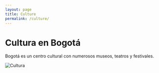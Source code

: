 ```yaml
---
layout: page
title: Culture
permalink: /culture/
---
```


# Cultura en Bogotá

Bogotá es un centro cultural con numerosos museos, teatros y festivales.

![Cultura](https://cdn.pixabay.com/photo/2016/11/29/03/53/bogota-1867185_960_720.jpg)
